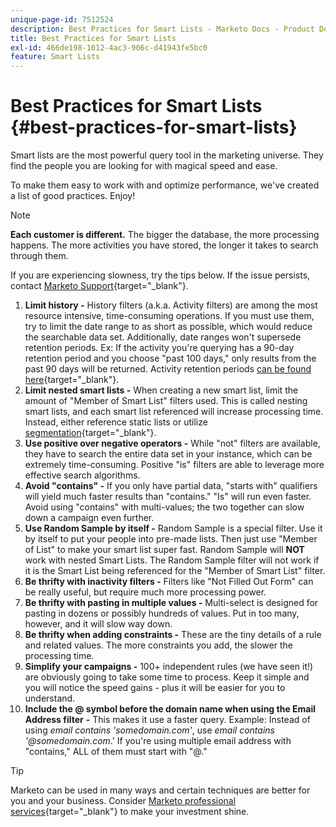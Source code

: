 ```yaml
---
unique-page-id: 7512524
description: Best Practices for Smart Lists - Marketo Docs - Product Documentation
title: Best Practices for Smart Lists
exl-id: 466de198-1012-4ac3-906c-d41943fe5bc0
feature: Smart Lists
---
```

# Best Practices for Smart Lists {#best-practices-for-smart-lists}

Smart lists are the most powerful query tool in the marketing universe. They find the people you are looking for with magical speed and ease.

To make them easy to work with and optimize performance, we've created a list of good practices. Enjoy!

>[!NOTE]
>
>**Each customer is different.** The bigger the database, the more processing happens. The more activities you have stored, the longer it takes to search through them.
>
>If you are experiencing slowness, try the tips below. If the issue persists, contact [Marketo Support](https://nation.marketo.com/t5/Support/ct-p/Support){target="_blank"}.

1. **Limit history -** History filters (a.k.a. Activity filters) are among the most resource intensive, time-consuming operations. If you must use them, try to limit the date range to as short as possible, which would reduce the searchable data set. Additionally, date ranges won't supersede retention periods. Ex: If the activity you're querying has a 90-day retention period and you choose "past 100 days," only results from the past 90 days will be returned. Activity retention periods [can be found here](https://nation.marketo.com/t5/knowledgebase/marketo-activities-data-retention-policy/ta-p/251480){target="_blank"}.
1. **Limit nested smart lists -** When creating a new smart list, limit the amount of "Member of Smart List" filters used. This is called nesting smart lists, and each smart list referenced will increase processing time. Instead, either reference static lists or utilize [segmentation](/help/marketo/product-docs/personalization/segmentation-and-snippets/segmentation/create-a-segmentation.md){target="_blank"}.
1. **Use positive over negative operators -** While "not" filters are available, they have to search the entire data set in your instance, which can be extremely time-consuming. Positive "is" filters are able to leverage more effective search algorithms.
1. **Avoid "contains" -** If you only have partial data, "starts with" qualifiers will yield much faster results than "contains." "Is" will run even faster. Avoid using "contains" with multi-values; the two together can slow down a campaign even further.
1. **Use Random Sample by itself -** Random Sample is a special filter. Use it by itself to put your people into pre-made lists. Then just use "Member of List" to make your smart list super fast. Random Sample will **NOT** work with nested Smart Lists. The Random Sample filter will not work if it is the Smart List being referenced for the "Member of Smart List" filter.
1. **Be thrifty with inactivity filters -** Filters like "Not Filled Out Form" can be really useful, but require much more processing power.
1. **Be thrifty with pasting in multiple values -** Multi-select is designed for pasting in dozens or possibly hundreds of values. Put in too many, however, and it will slow way down.
1. **Be thrifty when adding constraints -** These are the tiny details of a rule and related values. The more constraints you add, the slower the processing time.
1. **Simplify your campaigns -** 100+ independent rules (we have seen it!) are obviously going to take some time to process. Keep it simple and you will notice the speed gains - plus it will be easier for you to understand.
1. **Include the @ symbol before the domain name when using the Email Address filter** **-** This makes it use a faster query. Example: Instead of using _email contains 'somedomain.com'_, use _email contains '@somedomain.com_.' If you're using multiple email address with "contains," ALL of them must start with "@."

>[!TIP]
>
>Marketo can be used in many ways and certain techniques are better for you and your business. Consider [Marketo professional services](https://pages2.marketo.com/72-hour-survival-guide.html){target="_blank"} to make your investment shine.
